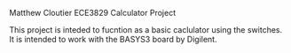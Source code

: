Matthew Cloutier
ECE3829 Calculator Project

This project is inteded to fucntion as a basic caclulator using the switches. It is intended to work with the BASYS3 board by Digilent.
